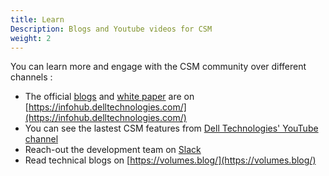 ```yaml
---
title: Learn
Description: Blogs and Youtube videos for CSM
weight: 2
---
```

You can learn more and engage with the CSM community over different channels :
* The official [blogs](https://infohub.delltechnologies.com/t/blogs-99/) and [white paper](https://infohub.delltechnologies.com/t/persistent-storage-for-containerized-applications-on-kubernetes-with-powermax-san-storage-13/) are on [https://infohub.delltechnologies.com/](https://infohub.delltechnologies.com/)
* You can see the lastest CSM features from [Dell Technologies' YouTube channel](https://www.youtube.com/watch?v=OBlb25Kw20Q&list=PL2nlzNk2-VMHsKVguetbetbmxd4eMfc_X)
* Reach-out the development team on [Slack](https://dell-iac.slack.com/)
* Read technical blogs on [https://volumes.blog/](https://volumes.blog/)